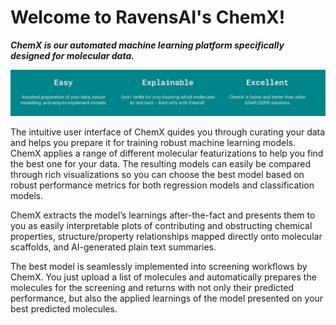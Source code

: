 # Welcome to RavensAI's ChemX!

***ChemX is our automated machine learning platform specifically designed for molecular data.***

![](./assets/image.png)

The intuitive user interface of ChemX quides you through curating your data and helps you prepare it for training robust machine learning models. ChemX applies a range of different molecular featurizations to help you find the best one for your data. The resulting models can easily be compared through rich visualizations so you can choose the best model based on robust performance metrics for both regression models and classification models.

ChemX extracts the model’s learnings after-the-fact and presents them to you as easily interpretable plots of contributing and obstructing chemical properties, structure/property relationships mapped directly onto molecular scaffolds, and AI-generated plain text summaries.

The best model is seamlessly implemented into screening workflows by ChemX. You just upload a list of molecules and automatically prepares the molecules for the screening and returns with not only their predicted performance, but also the applied learnings of the model presented on your best predicted molecules.